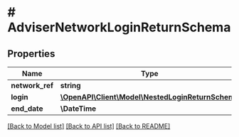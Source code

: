 # # AdviserNetworkLoginReturnSchema

## Properties

Name | Type | Description | Notes
------------ | ------------- | ------------- | -------------
**network_ref** | **string** |  |
**login** | [**\OpenAPI\Client\Model\NestedLoginReturnSchema**](NestedLoginReturnSchema.md) |  | [optional]
**end_date** | **\DateTime** |  | [optional]

[[Back to Model list]](../../README.md#models) [[Back to API list]](../../README.md#endpoints) [[Back to README]](../../README.md)

